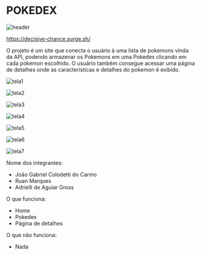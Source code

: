 # POKEDEX
![header](https://user-images.githubusercontent.com/104855401/180655035-f1d0c671-8b1c-480e-b52b-f05d0aad7be9.png)


https://decisive-chance.surge.sh/

O projeto é um site que conecta o usuário à uma lista de pokemons vinda da API, podendo armazenar os Pokemons em uma Pokedex clicando em cada pokemon escolhido. O usuário também consegue acessar uma página de detalhes onde as caracteristicas e detalhes do pokemon é exibido.


![tela1](https://user-images.githubusercontent.com/104855401/180684701-f2f6914a-ea33-4db1-9c2c-a1a35019459e.png)


![tela2](https://user-images.githubusercontent.com/104855401/180684735-5fed3a6c-00a4-4ff4-a94e-d0ce76f282d4.png)


![tela3](https://user-images.githubusercontent.com/104855401/180684777-0b8cf030-f234-416b-834d-b6f3abaa3f5c.png)


![tela4](https://user-images.githubusercontent.com/104855401/180684828-184c18f7-8bd5-4e96-8067-899eab468a99.png)


![tela5](https://user-images.githubusercontent.com/104855401/180684895-466e387f-8810-4a28-9b7c-1debaf186c40.png)


![tela6](https://user-images.githubusercontent.com/104855401/180684932-55b88057-d14c-4d24-be25-14c272e6a727.png)


![tela7](https://user-images.githubusercontent.com/104855401/180684984-1c65c42c-8e78-4b07-8ce2-0b4d1ce42164.png)

Nome dos integrantes: 
- João Gabriel Colodetti do Carmo
- Ruan Marques
- Adrielli de Aguiar Gross


O que funciona:
- Home
- Pokedex
- Página de detalhes

O que não funciona: 
- Nada
